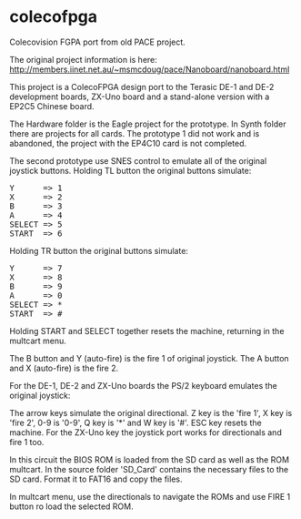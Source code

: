# colecofpga
Colecovision FGPA port from old PACE project.

The original project information is here:
http://members.iinet.net.au/~msmcdoug/pace/Nanoboard/nanoboard.html

This project is a ColecoFPGA design port to the Terasic DE-1 and DE-2 development boards, ZX-Uno board and a stand-alone version with a EP2C5 Chinese board.

The Hardware folder is the Eagle project for the prototype. In Synth folder there are projects for all cards. The prototype 1 did not work and is abandoned, the project with the EP4C10 card is not completed.

The second prototype use SNES control to emulate all of the original joystick buttons. Holding TL button the original buttons simulate:

<pre>
Y      => 1
X      => 2
B      => 3
A      => 4
SELECT => 5
START  => 6
</pre>

Holding TR button the original buttons simulate:

<pre>
Y      => 7
X      => 8
B      => 9
A      => 0
SELECT => *
START  => #
</pre>

Holding START and SELECT together resets the machine, returning in the multcart menu.

The B button and Y (auto-fire) is the fire 1 of original joystick. The A button and X (auto-fire) is the fire 2.

For the DE-1, DE-2 and ZX-Uno boards the PS/2 keyboard emulates the original joystick:

The arrow keys simulate the original directional. Z key is the 'fire 1', X key is 'fire 2', 0-9 is '0-9', Q key is '*' and W key is '#'. ESC key resets the machine. For the ZX-Uno key the joystick port works for directionals and fire 1 too.

In this circuit the BIOS ROM is loaded from the SD card as well as the ROM multcart. In the source folder 'SD_Card' contains the necessary files to the SD card. Format it to FAT16 and copy the files.

In multcart menu, use the directionals to navigate the ROMs and use FIRE 1 button ro load the selected ROM.
